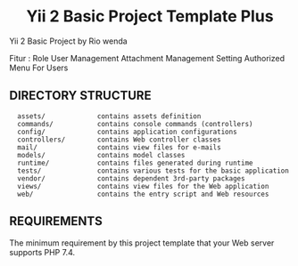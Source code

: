 <p align="center">
    <h1 align="center">Yii 2 Basic Project Template Plus</h1>
</p>

Yii 2 Basic Project by Rio wenda

Fitur :
Role User Management
Attachment Management
Setting Authorized Menu For Users


DIRECTORY STRUCTURE
-------------------

      assets/             contains assets definition
      commands/           contains console commands (controllers)
      config/             contains application configurations
      controllers/        contains Web controller classes
      mail/               contains view files for e-mails
      models/             contains model classes
      runtime/            contains files generated during runtime
      tests/              contains various tests for the basic application
      vendor/             contains dependent 3rd-party packages
      views/              contains view files for the Web application
      web/                contains the entry script and Web resources



REQUIREMENTS
------------

The minimum requirement by this project template that your Web server supports PHP 7.4.

